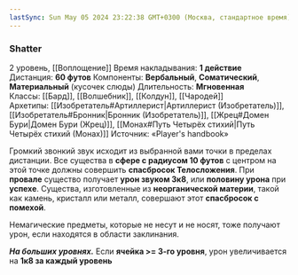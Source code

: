 ```yaml
---
lastSync: Sun May 05 2024 23:22:38 GMT+0300 (Москва, стандартное время)
---
```

### Shatter
2 уровень, [[Воплощение]]
Время накладывания: **1 действие**
Дистанция: **60 футов**
Компоненты: **Вербальный**, **Соматический**, **Материальный** (кусочек слюды)
Длительность: **Мгновенная**
Классы: [[Бард]], [[Волшебник]], [[Колдун]], [[Чародей]]
Архетипы: [[Изобретатель#Артиллерист|Артиллерист (Изобретатель)]], [[Изобретатель#Бронник|Бронник (Изобретатель)]], [[Жрец#Домен Бури|Домен Бури (Жрец)]], [[Монах#Путь Четырёх стихий|Путь Четырёх стихий (Монах)]]
Источник: «Player's handbook»

Громкий звонкий звук исходит из выбранной вами точки в пределах дистанции. Все существа в **сфере с радиусом 10 футов** с центром на этой точке должны совершить **спасбросок Телосложения**. При **провале** существо получает **урон звуком 3к8**, или **половину урона** при **успехе**. Существа, изготовленные из **неорганической материи**, такой как камень, кристалл или металл, совершают этот **спасбросок с помехой**.

Немагические предметы, которые не несут и не носят, тоже получают урон, если находятся в области заклинания.

**_На больших уровнях._** Если **ячейка >= 3-го уровня**, урон увеличивается на **1к8 за каждый уровень**